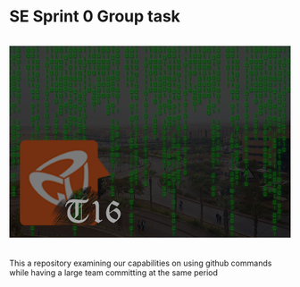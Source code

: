 <h1>SE Sprint 0 Group task</h1> <br/>
<img align="right" src="logo.png" />

    Team No :C5
    Name Tarek Abdelrahman Badreldein Abdelghaffar 37-0761
    Name: Mohamed,Fahim,37-6669
    Name: Nour,Nounou, 37-2979
    Name: Mahmoud Gamal 37-15638

This a repository examining our capabilities on using github commands while having a large team committing at the same period
